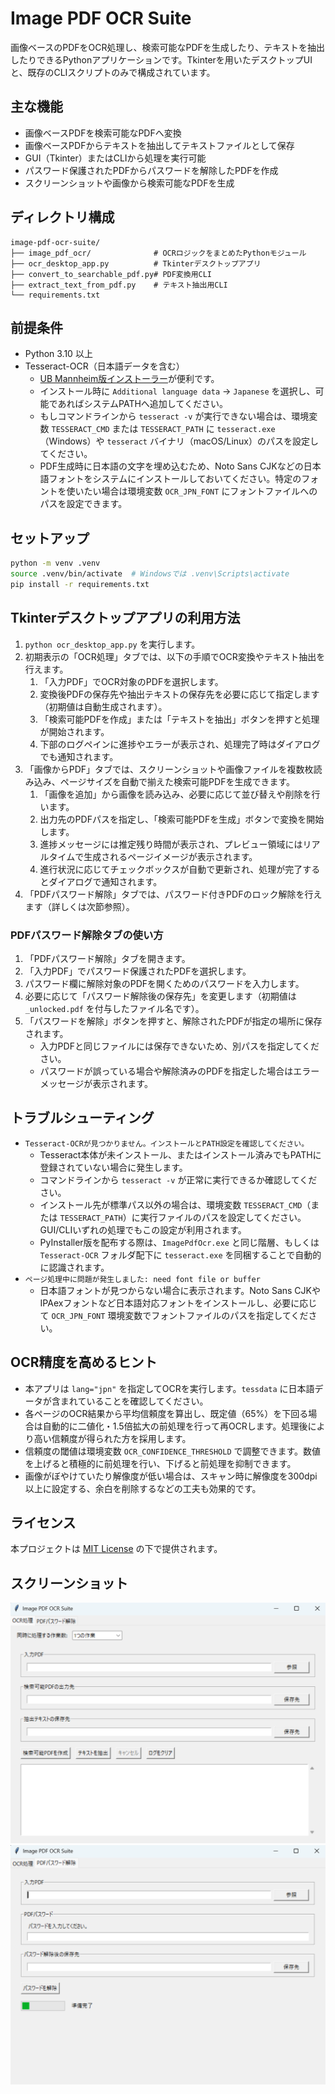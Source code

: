 # Image PDF OCR Suite

画像ベースのPDFをOCR処理し、検索可能なPDFを生成したり、テキストを抽出したりできるPythonアプリケーションです。Tkinterを用いたデスクトップUIと、既存のCLIスクリプトのみで構成されています。

## 主な機能

- 画像ベースPDFを検索可能なPDFへ変換
- 画像ベースPDFからテキストを抽出してテキストファイルとして保存
- GUI（Tkinter）またはCLIから処理を実行可能
- パスワード保護されたPDFからパスワードを解除したPDFを作成
- スクリーンショットや画像から検索可能なPDFを生成

## ディレクトリ構成

```
image-pdf-ocr-suite/
├── image_pdf_ocr/              # OCRロジックをまとめたPythonモジュール
├── ocr_desktop_app.py          # Tkinterデスクトップアプリ
├── convert_to_searchable_pdf.py# PDF変換用CLI
├── extract_text_from_pdf.py    # テキスト抽出用CLI
└── requirements.txt
```

## 前提条件

- Python 3.10 以上
- Tesseract-OCR（日本語データを含む）
  - [UB Mannheim版インストーラー](https://github.com/UB-Mannheim/tesseract/wiki)が便利です。
  - インストール時に `Additional language data` → `Japanese` を選択し、可能であればシステムPATHへ追加してください。
  - もしコマンドラインから `tesseract -v` が実行できない場合は、環境変数 `TESSERACT_CMD` または `TESSERACT_PATH` に `tesseract.exe`（Windows）や `tesseract` バイナリ（macOS/Linux）のパスを設定してください。
  - PDF生成時に日本語の文字を埋め込むため、Noto Sans CJKなどの日本語フォントをシステムにインストールしておいてください。特定のフォントを使いたい場合は環境変数 `OCR_JPN_FONT` にフォントファイルへのパスを設定できます。

## セットアップ

```bash
python -m venv .venv
source .venv/bin/activate  # Windowsでは .venv\Scripts\activate
pip install -r requirements.txt
```

## Tkinterデスクトップアプリの利用方法

1. `python ocr_desktop_app.py` を実行します。
2. 初期表示の「OCR処理」タブでは、以下の手順でOCR変換やテキスト抽出を行えます。
   1. 「入力PDF」でOCR対象のPDFを選択します。
   2. 変換後PDFの保存先や抽出テキストの保存先を必要に応じて指定します（初期値は自動生成されます）。
   3. 「検索可能PDFを作成」または「テキストを抽出」ボタンを押すと処理が開始されます。
   4. 下部のログペインに進捗やエラーが表示され、処理完了時はダイアログでも通知されます。
3. 「画像からPDF」タブでは、スクリーンショットや画像ファイルを複数枚読み込み、ページサイズを自動で揃えた検索可能PDFを生成できます。
   1. 「画像を追加」から画像を読み込み、必要に応じて並び替えや削除を行います。
   2. 出力先のPDFパスを指定し、「検索可能PDFを生成」ボタンで変換を開始します。
   3. 進捗メッセージには推定残り時間が表示され、プレビュー領域にはリアルタイムで生成されるページイメージが表示されます。
   4. 進行状況に応じてチェックボックスが自動で更新され、処理が完了するとダイアログで通知されます。
4. 「PDFパスワード解除」タブでは、パスワード付きPDFのロック解除を行えます（詳しくは次節参照）。

### PDFパスワード解除タブの使い方

1. 「PDFパスワード解除」タブを開きます。
2. 「入力PDF」でパスワード保護されたPDFを選択します。
3. パスワード欄に解除対象のPDFを開くためのパスワードを入力します。
4. 必要に応じて「パスワード解除後の保存先」を変更します（初期値は `_unlocked.pdf` を付与したファイル名です）。
5. 「パスワードを解除」ボタンを押すと、解除されたPDFが指定の場所に保存されます。
   - 入力PDFと同じファイルには保存できないため、別パスを指定してください。
   - パスワードが誤っている場合や解除済みのPDFを指定した場合はエラーメッセージが表示されます。

## トラブルシューティング

- `Tesseract-OCRが見つかりません。インストールとPATH設定を確認してください。`
  - Tesseract本体が未インストール、またはインストール済みでもPATHに登録されていない場合に発生します。
  - コマンドラインから `tesseract -v` が正常に実行できるか確認してください。
  - インストール先が標準パス以外の場合は、環境変数 `TESSERACT_CMD`（または `TESSERACT_PATH`）に実行ファイルのパスを設定してください。GUI/CLIいずれの処理でもこの設定が利用されます。
  - PyInstaller版を配布する際は、`ImagePdfOcr.exe` と同じ階層、もしくは `Tesseract-OCR` フォルダ配下に `tesseract.exe` を同梱することで自動的に認識されます。
- `ページ処理中に問題が発生しました: need font file or buffer`
  - 日本語フォントが見つからない場合に表示されます。Noto Sans CJKやIPAexフォントなど日本語対応フォントをインストールし、必要に応じて `OCR_JPN_FONT` 環境変数でフォントファイルのパスを指定してください。

## OCR精度を高めるヒント

- 本アプリは `lang="jpn"` を指定してOCRを実行します。`tessdata` に日本語データが含まれていることを確認してください。
- 各ページのOCR結果から平均信頼度を算出し、既定値（65%）を下回る場合は自動的に二値化・1.5倍拡大の前処理を行って再OCRします。処理後により高い信頼度が得られた方を採用します。
- 信頼度の閾値は環境変数 `OCR_CONFIDENCE_THRESHOLD` で調整できます。数値を上げると積極的に前処理を行い、下げると前処理を抑制できます。
- 画像がぼやけていたり解像度が低い場合は、スキャン時に解像度を300dpi以上に設定する、余白を削除するなどの工夫も効果的です。

## ライセンス

本プロジェクトは [MIT License](LICENSE) の下で提供されます。

## スクリーンショット

![Screenshot 1](./images/screenshot-1.png)
![Screenshot 2](./images/screenshot-2.png)
